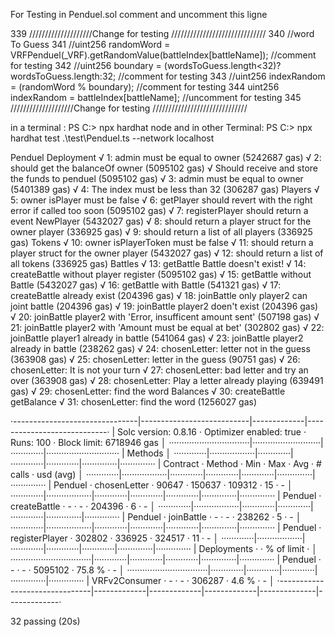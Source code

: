 For Testing in Penduel.sol comment and uncomment this ligne

339    ////////////////////Change for testing //////////////////////////////
340    //word To Guess
341    //uint256 randomWord = VRFPenduel(_VRF).getRandomValue(battleIndex[battleName]);  //comment for testing
342    //uint256 boundary = (wordsToGuess.length<32)?wordsToGuess.length:32;  //comment for testing
343    //uint256 indexRandom = (randomWord % boundary);  //comment for testing
344    uint256 indexRandom = battleIndex[battleName];  //uncomment for testing
345    ////////////////////Change for testing //////////////////////////////


in a terminal :
PS C:\> npx hardhat node 
and in other Terminal:
PS C:\> npx hardhat test .\test\Penduel.ts --network localhost

  Penduel
    Deployment
      √ 1: admin must be equal to owner (5242687 gas)
      √ 2: should get the balanceOf owner (5095102 gas)
      √ Should receive and store the funds to penduel (5095102 gas)
      √ 3: admin must be equal to owner (5401389 gas)
      √ 4: The index must be less than 32 (306287 gas)
    Players
      √ 5: owner isPlayer must be false
      √ 6: getPlayer should revert with the right error if called too soon (5095102 gas)
      √ 7: registerPlayer should return a event NewPlayer (5432027 gas)
      √ 8: should return a player struct for the owner player (336925 gas)
      √ 9: should return a list of all players (336925 gas)
    Tokens
      √ 10: owner isPlayerToken must be false
      √ 11: should return a player struct for the owner player (5432027 gas)
      √ 12: should return a list of all tokens (336925 gas)
    Battles
      √ 13: getBattle Battle doesn't exist!
      √ 14: createBattle without player register (5095102 gas)
      √ 15: getBattle without Battle (5432027 gas)
      √ 16: getBattle with Battle (541321 gas)
      √ 17: createBattle already exist (204396 gas)
      √ 18: joinBattle only player2 can joint battle (204396 gas)
      √ 19: joinBattle player2 doen't exist (204396 gas)
      √ 20: joinBattle player2 with 'Error, insufficent amount sent' (507198 gas)
      √ 21: joinBattle player2 with 'Amount must be equal at bet' (302802 gas)
      √ 22: joinBattle player1 already in battle (541064 gas)
      √ 23: joinBattle player2 already in battle (238262 gas)
      √ 24: chosenLetter: letter not in the guess (363908 gas)
      √ 25: chosenLetter: letter in the guess (90751 gas)
      √ 26: chosenLetter: It is not your turn
      √ 27: chosenLetter: bad letter and try an over (363908 gas)
      √ 28: chosenLetter: Play a letter already playing (639491 gas)
      √ 29: chosenLetter: find the word
    Balances
      √ 30: createBattle getBalance
      √ 31: chosenLetter: find the word (1256027 gas)

·-------------------------------|---------------------------|-------------|----------------------------·
|     Solc version: 0.8.16      ·  Optimizer enabled: true  ·  Runs: 100  ·  Block limit: 6718946 gas  │
································|···························|·············|·····························
|  Methods                                                                                             │
·············|··················|·············|·············|·············|··············|··············
|  Contract  ·  Method          ·  Min        ·  Max        ·  Avg        ·  # calls     ·  usd (avg)  │
·············|··················|·············|·············|·············|··············|··············
|  Penduel   ·  chosenLetter    ·      90647  ·     150637  ·     109312  ·          15  ·          -  │
·············|··················|·············|·············|·············|··············|··············
|  Penduel   ·  createBattle    ·          -  ·          -  ·     204396  ·           6  ·          -  │
·············|··················|·············|·············|·············|··············|··············
|  Penduel   ·  joinBattle      ·          -  ·          -  ·     238262  ·           5  ·          -  │
·············|··················|·············|·············|·············|··············|··············
|  Penduel   ·  registerPlayer  ·     302802  ·     336925  ·     324517  ·          11  ·          -  │
·············|··················|·············|·············|·············|··············|··············
|  Deployments                  ·                                         ·  % of limit  ·             │
································|·············|·············|·············|··············|··············
|  Penduel                      ·          -  ·          -  ·    5095102  ·      75.8 %  ·          -  │
································|·············|·············|·············|··············|··············
|  VRFv2Consumer                ·          -  ·          -  ·     306287  ·       4.6 %  ·          -  │
·-------------------------------|-------------|-------------|-------------|--------------|-------------·

  32 passing (20s)
